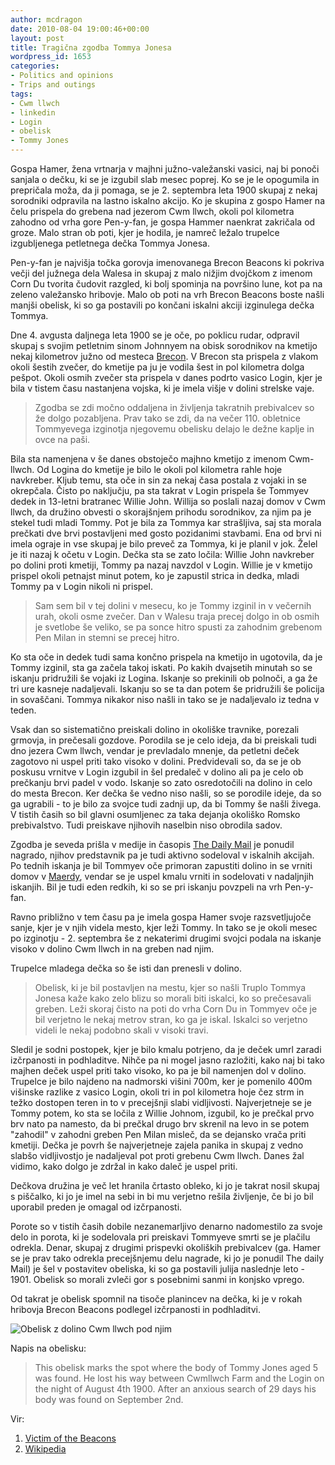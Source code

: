 ```yaml
---
author: mcdragon
date: 2010-08-04 19:00:46+00:00
layout: post
title: Tragična zgodba Tommya Jonesa
wordpress_id: 1653
categories:
- Politics and opinions
- Trips and outings
tags:
- Cwm llwch
- linkedin
- Login
- obelisk
- Tommy Jones
---
```


Gospa Hamer, žena vrtnarja v majhni južno-valežanski vasici, naj bi ponoči sanjala o dečku, ki se je izgubil slab mesec poprej. Ko se je le opogumila in prepričala moža, da ji pomaga, se je 2. septembra leta 1900 skupaj z nekaj sorodniki odpravila na lastno iskalno akcijo. Ko je skupina z gospo Hamer na čelu prispela do grebena nad jezerom Cwm llwch, okoli pol kilometra zahodno od vrha gore Pen-y-fan, je gospa Hammer naenkrat zakričala od groze. Malo stran ob poti, kjer je hodila, je namreč ležalo trupelce izgubljenega petletnega dečka Tommya Jonesa.

Pen-y-fan je najvišja točka gorovja imenovanega Brecon Beacons ki pokriva večji del južnega dela Walesa in skupaj z malo nižjim dvojčkom z imenom Corn Du tvorita čudovit razgled, ki bolj spominja na površino lune, kot pa na zeleno valežansko hribovje. Malo ob poti na vrh Brecon Beacons boste našli manjši obelisk, ki so ga postavili po končani iskalni akciji izginulega dečka Tommya.

Dne 4. avgusta daljnega leta 1900 se je oče, po poklicu rudar, odpravil skupaj s svojim petletnim sinom Johnnyem na obisk sorodnikov na kmetijo nekaj kilometrov južno od mesteca [Brecon](https://en.wikipedia.org/wiki/Brecon). V Brecon sta prispela z vlakom okoli šestih zvečer, do kmetije pa ju je vodila šest in pol kilometra dolga pešpot. Okoli osmih zvečer sta prispela v danes podrto vasico Login, kjer je bila v tistem času nastanjena vojska, ki je imela višje v dolini strelske vaje.


> Zgodba se zdi močno oddaljena in življenja takratnih prebivalcev so že dolgo pozabljena. Prav tako se zdi, da na večer 110. obletnice Tommyevega izginotja njegovemu obelisku delajo le dežne kaplje in ovce na paši.


Bila sta namenjena v še danes obstoječo majhno kmetijo z imenom Cwm-llwch. Od Logina do kmetije je bilo le okoli pol kilometra rahle hoje navkreber. Kljub temu, sta oče in sin za nekaj časa postala z vojaki in se okrepčala. Čisto po naključju, pa sta takrat v Login prispela še Tommyev dedek in 13-letni bratranec Willie John. Willija so poslali nazaj domov v Cwm llwch, da družino obvesti o skorajšnjem prihodu sorodnikov, za njim pa je stekel tudi mladi Tommy. Pot je bila za Tommya kar strašljiva, saj sta morala prečkati dve brvi postavljeni med gosto pozidanimi stavbami. Ena od brvi ni imela ograje in vse skupaj je bilo preveč za Tommya, ki je planil v jok. Želel je iti nazaj k očetu v Login. Dečka sta se zato ločila: Willie John navkreber po dolini proti kmetiji, Tommy pa nazaj navzdol v Login. Willie je v kmetijo prispel okoli petnajst minut potem, ko je zapustil strica in dedka, mladi Tommy pa v Login nikoli ni prispel.


<blockquote>Sam sem bil v tej dolini v mesecu, ko je Tommy izginil in v večernih urah, okoli osme zvečer. Dan v Walesu traja precej dolgo in ob osmih je svetlobe še veliko, se pa sonce hitro spusti za zahodnim grebenom Pen Milan in stemni se precej hitro.</blockquote>


Ko sta oče in dedek tudi sama končno prispela na kmetijo in ugotovila, da je Tommy izginil, sta ga začela takoj iskati. Po kakih dvajsetih minutah so se iskanju pridružili še vojaki iz Logina. Iskanje so prekinili ob polnoči, a ga že tri ure kasneje nadaljevali. Iskanju so se ta dan potem še pridružili še policija in sovaščani. Tommya nikakor niso našli in tako se je nadaljevalo iz tedna v teden.

Vsak dan so sistematično preiskali dolino in okoliške travnike, porezali grmovja, in prečesali gozdove. Porodila se je celo ideja, da bi preiskali tudi dno jezera Cwm llwch, vendar je prevladalo mnenje, da petletni deček zagotovo ni uspel priti tako visoko v dolini. Predvidevali so, da se je ob poskusu vrnitve v Login izgubil in šel predaleč v dolino ali pa je celo ob prečkanju brvi padel v vodo. Iskanje so zato osredotočili na dolino in celo do mesta Brecon. Ker dečka še vedno niso našli, so se porodile ideje, da so ga ugrabili - to je bilo za svojce tudi zadnji up, da bi Tommy še našli živega. V tistih časih so bil glavni osumljenec za taka dejanja okoliško Romsko prebivalstvo. Tudi preiskave njihovih naselbin niso obrodila sadov.

Zgodba je seveda prišla v medije in časopis [The Daily Mail](https://en.wikipedia.org/wiki/Daily_Mail) je ponudil nagrado, njihov predstavnik pa je tudi aktivno sodeloval v iskalnih akcijah. Po tednih iskanja je bil Tommyev oče primoran zapustiti dolino in se vrniti domov v [Maerdy](https://maps.google.co.uk/maps?client=ubuntu&channel=cs&q=maerdy&ie=UTF8&hq=&hnear=Maerdy,+Ferndale,+Mid+Glamorgan,+United+Kingdom&gl=uk&ei=IWVeTLeyIpP40wTU1rTCBw&ved=0CB0Q8gEwAA&ll=51.669148,-3.456573&spn=0.213781,0.441513&z=11), vendar se je uspel kmalu vrniti in sodelovati v nadaljnjih iskanjih. Bil je tudi eden redkih, ki so se pri iskanju povzpeli na vrh Pen-y-fan.

Ravno približno v tem času pa je imela gospa Hamer svoje razsvetljujoče sanje, kjer je v njih videla mesto, kjer leži Tommy. In tako se je okoli mesec po izginotju - 2. septembra še z nekaterimi drugimi svojci podala na iskanje visoko v dolino Cwm llwch in na greben nad njim.

Trupelce mladega dečka so še isti dan prenesli v dolino.


> Obelisk, ki je bil postavljen na mestu, kjer so našli Truplo Tommya Jonesa kaže kako zelo blizu so morali biti iskalci, ko so prečesavali greben. Leži skoraj čisto na poti do vrha Corn Du in Tommyev oče je bil verjetno le nekaj metrov stran, ko ga je iskal. Iskalci so verjetno videli le nekaj podobno skali v visoki travi.


Sledil je sodni postopek, kjer je bilo kmalu potrjeno, da je deček umrl zaradi izčrpanosti in podhladitve. Nihče pa ni mogel jasno razložiti, kako naj bi tako majhen deček uspel priti tako visoko, ko pa je bil namenjen dol v dolino. Trupelce je bilo najdeno na nadmorski višini 700m, ker je pomenilo 400m višinske razlike z vasico Login, okoli tri in pol kilometra hoje čez strm in težko dostopen teren in to v precejšnji slabi vidljivosti. Najverjetneje se je Tommy potem, ko sta se ločila z Willie Johnom, izgubil, ko je prečkal prvo brv nato pa namesto, da bi prečkal drugo brv skrenil na levo in se potem "zahodil" v zahodni greben Pen Milan misleč, da se dejansko vrača priti kmetiji. Dečka je povrh še najverjetneje zajela panika in skupaj z vedno slabšo vidljivostjo je nadaljeval pot proti grebenu Cwm llwch. Danes žal vidimo, kako dolgo je zdržal in kako daleč je uspel priti.

Dečkova družina je več let hranila črtasto obleko, ki jo je takrat nosil skupaj s piščalko, ki jo je imel na sebi in bi mu verjetno rešila življenje, če bi jo bil uporabil preden je omagal od izčrpanosti.

Porote so v tistih časih dobile nezanemarljivo denarno nadomestilo za svoje delo in porota, ki je sodelovala pri preiskavi Tommyeve smrti se je plačilu odrekla. Denar, skupaj z drugimi prispevki okoliških prebivalcev (ga. Hamer se je prav tako odrekla precejšnjemu delu nagrade, ki jo je ponudil The daily Mail) je šel v postavitev obeliska, ki so ga postavili julija naslednje leto - 1901. Obelisk so morali zvleči gor s posebnimi sanmi in konjsko vprego.

Od takrat je obelisk spomnil na tisoče planincev na dečka, ki je v rokah hribovja Brecon Beacons podlegel izčrpanosti in podhladitvi.

![](https://img.mcdowell.si/2010/08/tommy_Jones_obelisk_w_title2-1.jpg "Obelisk z dolino Cwm llwch pod njim")

Napis na obelisku:


> This obelisk marks the spot where the body of Tommy Jones aged 5 was found. He lost his way between Cwmllwch Farm and the Login on the night of August 4th 1900. After an anxious search of 29 days his body was found on September 2nd.


Vir:
  1. [Victim of the Beacons](https://www.breconbeacons.org/visit-us/about-the-brecon-beacons/victim-of-the-beacons)
  2. [Wikipedia](https://en.wikipedia.org/wiki/Pen-y-Fan#Tommy_Jones.27_Obelisk)


